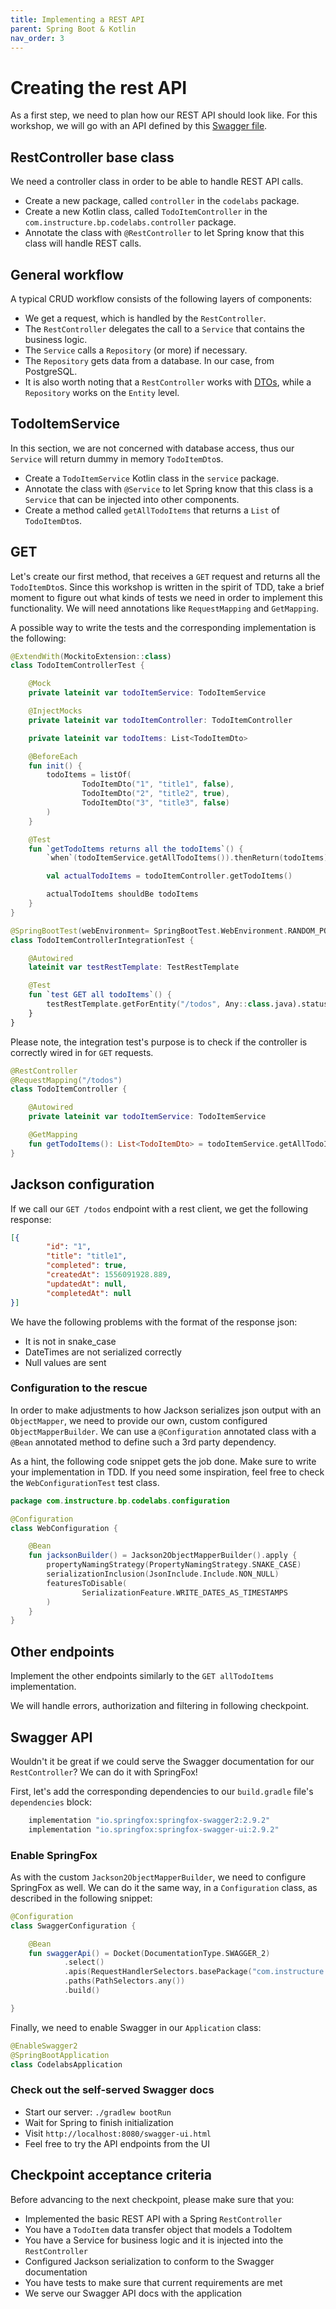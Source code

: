 ```yaml
---
title: Implementing a REST API
parent: Spring Boot & Kotlin
nav_order: 3
---
```


# Creating the rest API

As a first step, we need to plan how our REST API should look like. For this workshop, we will go 
with an API defined by this [Swagger file](https://app.swaggerhub.com/apis/henko/todo/1.0.0#/).

## RestController base class

We need a controller class in order to be able to handle REST API calls.

* Create a new package, called `controller` in the `codelabs` package.
* Create a new Kotlin class, called `TodoItemController` in the `com.instructure.bp.codelabs.controller` package.
* Annotate the class with `@RestController` to let Spring know that this class will handle REST calls.

## General workflow
A typical CRUD workflow consists of the following layers of components:
* We get a request, which is handled by the `RestController`.
* The `RestController` delegates the call to a `Service` that contains the business logic.
* The `Service` calls a `Repository` (or more) if necessary.
* The `Repository` gets data from a database. In our case, from PostgreSQL.
* It is also worth noting that a `RestController` works with [DTOs](https://martinfowler.com/eaaCatalog/dataTransferObject.html), while a `Repository` works on the `Entity` level.

## TodoItemService
In this section, we are not concerned with database access, thus our `Service` will return dummy in memory `TodoItemDto`s.
* Create a `TodoItemService` Kotlin class in the `service` package.
* Annotate the class with `@Service` to let Spring know that this class is a `Service` that can be injected into other components.
* Create a method called `getAllTodoItems` that returns a `List` of `TodoItemDto`s.

## GET
Let's create our first method, that receives a `GET` request and returns all the `TodoItemDto`s. 
Since this workshop is written in the spirit of TDD, take a brief moment to figure out what kinds of 
tests we need in order to implement this functionality.
We will need annotations like `RequestMapping` and `GetMapping`. 

A possible way to write the tests and the corresponding implementation is the following:
```kotlin
@ExtendWith(MockitoExtension::class)
class TodoItemControllerTest {

    @Mock
    private lateinit var todoItemService: TodoItemService

    @InjectMocks
    private lateinit var todoItemController: TodoItemController

    private lateinit var todoItems: List<TodoItemDto>

    @BeforeEach
    fun init() {
        todoItems = listOf(
                TodoItemDto("1", "title1", false),
                TodoItemDto("2", "title2", true),
                TodoItemDto("3", "title3", false)
        )
    }

    @Test
    fun `getTodoItems returns all the todoItems`() {
        `when`(todoItemService.getAllTodoItems()).thenReturn(todoItems)

        val actualTodoItems = todoItemController.getTodoItems()

        actualTodoItems shouldBe todoItems
    }
}
```

```kotlin
@SpringBootTest(webEnvironment= SpringBootTest.WebEnvironment.RANDOM_PORT)
class TodoItemControllerIntegrationTest {

    @Autowired
    lateinit var testRestTemplate: TestRestTemplate

    @Test
    fun `test GET all todoItems`() {
        testRestTemplate.getForEntity("/todos", Any::class.java).statusCodeValue shouldBe 200
    }
}
```

Please note, the integration test's purpose is to check if the controller is correctly wired in for `GET` requests.

```kotlin
@RestController
@RequestMapping("/todos")
class TodoItemController {

    @Autowired
    private lateinit var todoItemService: TodoItemService

    @GetMapping
    fun getTodoItems(): List<TodoItemDto> = todoItemService.getAllTodoItems()
}
```

## Jackson configuration
If we call our `GET /todos` endpoint with a rest client, we get the following response:
```json
[{
        "id": "1",
        "title": "title1",
        "completed": true,
        "createdAt": 1556091928.889,
        "updatedAt": null,
        "completedAt": null
}]
```

We have the following problems with the format of the response json:
* It is not in snake_case
* DateTimes are not serialized correctly
* Null values are sent

### Configuration to the rescue
In order to make adjustments to how Jackson serializes json output with an `ObjectMapper`, 
we need to provide our own, custom configured `ObjectMapperBuilder`. 
We can use a `@Configuration` annotated class with a `@Bean` annotated
method to define such a 3rd party dependency.

As a hint, the following code snippet gets the job done. Make sure to write your implementation
in TDD. If you need some inspiration, feel free to check the `WebConfigurationTest` test class.
```kotlin
package com.instructure.bp.codelabs.configuration

@Configuration
class WebConfiguration {

    @Bean
    fun jacksonBuilder() = Jackson2ObjectMapperBuilder().apply {
        propertyNamingStrategy(PropertyNamingStrategy.SNAKE_CASE)
        serializationInclusion(JsonInclude.Include.NON_NULL)
        featuresToDisable(
                SerializationFeature.WRITE_DATES_AS_TIMESTAMPS
        )
    }
}
```

## Other endpoints
Implement the other endpoints similarly to the `GET allTodoItems` implementation.

We will handle errors, authorization and filtering in following checkpoint.

## Swagger API
Wouldn't it be great if we could serve the Swagger documentation for our `RestController`? We can do it with SpringFox!

First, let's add the corresponding dependencies to our `build.gradle` file's `dependencies` block:
```groovy
	implementation "io.springfox:springfox-swagger2:2.9.2"
	implementation "io.springfox:springfox-swagger-ui:2.9.2"
```

### Enable SpringFox
As with the custom `Jackson2ObjectMapperBuilder`, we need to configure SpringFox as well. 
We can do it the same way, in a `Configuration` class, as described in the following snippet:
```kotlin
@Configuration
class SwaggerConfiguration {

    @Bean
    fun swaggerApi() = Docket(DocumentationType.SWAGGER_2)
            .select()
            .apis(RequestHandlerSelectors.basePackage("com.instructure.bp.codelabs"))
            .paths(PathSelectors.any())
            .build()

}
```

Finally, we need to enable Swagger in our `Application` class:
```kotlin
@EnableSwagger2
@SpringBootApplication
class CodelabsApplication
```

### Check out the self-served Swagger docs
* Start our server: `./gradlew bootRun`
* Wait for Spring to finish initialization
* Visit `http://localhost:8080/swagger-ui.html`
* Feel free to try the API endpoints from the UI

## Checkpoint acceptance criteria
Before advancing to the next checkpoint, please make sure that you:
* Implemented the basic REST API with a Spring `RestController`
* You have a `TodoItem` data transfer object that models a TodoItem
* You have a Service for business logic and it is injected into the `RestController`
* Configured Jackson serialization to conform to the Swagger documentation
* You have tests to make sure that current requirements are met
* We serve our Swagger API docs with the application